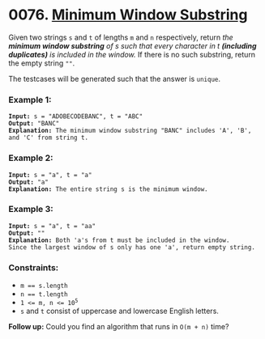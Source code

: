 # 0076. [Minimum Window Substring](https://leetcode.com/problems/minimum-window-substring/description/?envType=study-plan-v2&envId=top-interview-150)

Given two strings `s` and `t` of lengths `m` and `n` respectively, return _the **minimum window substring** of s such that every character in t **(including duplicates)** is included in the window._ If there is no such substring, return the empty string `""`.

The testcases will be generated such that the answer is `unique`.

### **Example 1:**

<pre><code><strong>Input:</strong> s = "ADOBECODEBANC", t = "ABC"
<strong>Output:</strong> "BANC"
<strong>Explanation:</strong> The minimum window substring "BANC" includes 'A', 'B', and 'C' from string t.
</code></pre>

### **Example 2:**

<pre><code><strong>Input:</strong> s = "a", t = "a"
<strong>Output:</strong> "a"
<strong>Explanation:</strong> The entire string s is the minimum window.
</code></pre>

### **Example 3:**

<pre><code><strong>Input:</strong> s = "a", t = "aa"
<strong>Output:</strong> ""
<strong>Explanation:</strong> Both 'a's from t must be included in the window.
Since the largest window of s only has one 'a', return empty string.
</code></pre>

### **Constraints:**

- `m == s.length`
- `n == t.length`
- <code>1 <= m, n <= 10<sup>5</sup></code>
- `s` and `t` consist of uppercase and lowercase English letters.

**Follow up:** Could you find an algorithm that runs in `O(m + n)` time?
